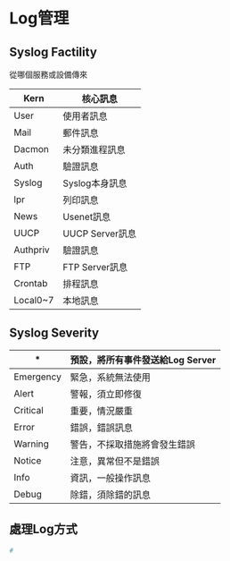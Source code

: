 # Log管理

## Syslog Factility

從哪個服務或設備傳來

| Kern | 核心訊息 |
| --- | --- |
| User | 使用者訊息 |
| Mail | 郵件訊息 |
| Dacmon | 未分類進程訊息 |
| Auth | 驗證訊息 |
| Syslog | Syslog本身訊息 |
| lpr | 列印訊息 |
| News | Usenet訊息 |
| UUCP | UUCP Server訊息 |
| Authpriv | 驗證訊息 |
| FTP | FTP Server訊息 |
| Crontab | 排程訊息 |
| Local0~7 | 本地訊息 |

## Syslog Severity

| * | 預設，將所有事件發送給Log Server |
| --- | --- |
| Emergency | 緊急，系統無法使用 |
| Alert | 警報，須立即修復 |
| Critical | 重要，情況嚴重 |
| Error | 錯誤，錯誤訊息 |
| Warning | 警告，不採取措施將會發生錯誤 |
| Notice | 注意，異常但不是錯誤 |
| Info | 資訊，一般操作訊息 |
| Debug | 除錯，須除錯的訊息 |

## 處理Log方式

```bash
#
```